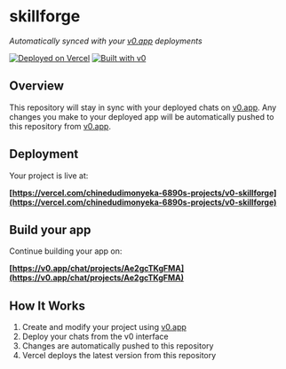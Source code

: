 # skillforge

*Automatically synced with your [v0.app](https://v0.app) deployments*

[![Deployed on Vercel](https://img.shields.io/badge/Deployed%20on-Vercel-black?style=for-the-badge&logo=vercel)](https://vercel.com/chinedudimonyeka-6890s-projects/v0-skillforge)
[![Built with v0](https://img.shields.io/badge/Built%20with-v0.app-black?style=for-the-badge)](https://v0.app/chat/projects/Ae2gcTKgFMA)

## Overview

This repository will stay in sync with your deployed chats on [v0.app](https://v0.app).
Any changes you make to your deployed app will be automatically pushed to this repository from [v0.app](https://v0.app).

## Deployment

Your project is live at:

**[https://vercel.com/chinedudimonyeka-6890s-projects/v0-skillforge](https://vercel.com/chinedudimonyeka-6890s-projects/v0-skillforge)**

## Build your app

Continue building your app on:

**[https://v0.app/chat/projects/Ae2gcTKgFMA](https://v0.app/chat/projects/Ae2gcTKgFMA)**

## How It Works

1. Create and modify your project using [v0.app](https://v0.app)
2. Deploy your chats from the v0 interface
3. Changes are automatically pushed to this repository
4. Vercel deploys the latest version from this repository
